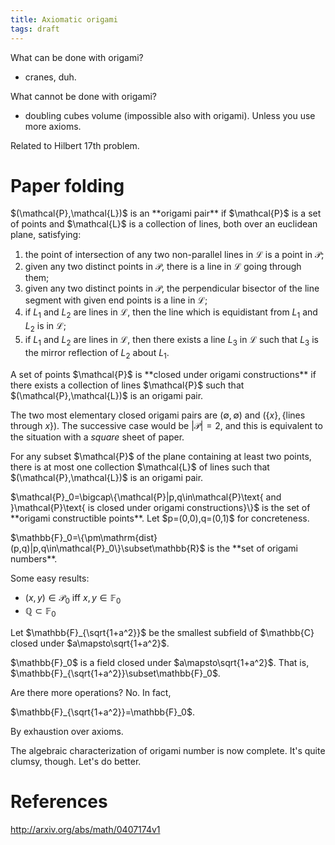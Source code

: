 ```yaml
---
title: Axiomatic origami
tags: draft
---
```


What can be done with origami?

* cranes, duh.

What cannot be done with origami?

* doubling cubes volume (impossible also with origami). Unless you use more axioms.

Related to Hilbert 17th problem.

# Paper folding

<p class="definition">$(\mathcal{P},\mathcal{L})$ is an **origami pair** if $\mathcal{P}$ is a set of points and $\mathcal{L}$ is a collection of lines, both over an euclidean plane, satisfying:</p>

1) the point of intersection of any two non-parallel lines in $\mathcal{L}$ is a point in $\mathcal{P}$;
2) given any two distinct points in $\mathcal{P}$, there is a line in $\mathcal{L}$ going through them;
3) given any two distinct points in $\mathcal{P}$, the perpendicular bisector of the line segment with given end points is a line in $\mathcal{L}$;
4) if $L_1$ and $L_2$ are lines in $\mathcal{L}$, then the line which is equidistant from $L_1$ and $L_2$ is in $\mathcal{L}$;
5) if $L_1$ and $L_2$ are lines in $\mathcal{L}$, then there exists a line $L_3$ in $\mathcal{L}$ such that $L_3$ is the mirror reflection of $L_2$ about $L_1$.

<p class="definition">A set of points $\mathcal{P}$ is **closed under origami constructions** if there exists a collection of lines $\mathcal{P}$ such that $(\mathcal{P},\mathcal{L})$ is an origami pair.
</p>

The two most elementary closed origami pairs are $(\emptyset,\emptyset)$ and $(\{x\},\{\text{lines through }x\})$. The successive case would be $|\mathcal{P}|=2$, and this is equivalent to the situation with a *square* sheet of paper.

<p class="proposition">For any subset $\mathcal{P}$ of the plane containing at least two points, there is at most one collection $\mathcal{L}$ of lines such that $(\mathcal{P},\mathcal{L})$ is an origami pair.
</p>

<p class="definition">$\mathcal{P}_0=\bigcap\{\mathcal{P}|p,q\in\mathcal{P}\text{ and }\mathcal{P}\text{ is closed under origami constructions}\}$ is the set of **origami constructible points**. Let $p=(0,0),q=(0,1)$ for concreteness.
</p>

<p class="definition">$\mathbb{F}_0=\{\pm\mathrm{dist}(p,q)|p,q\in\mathcal{P}_0\}\subset\mathbb{R}$ is the **set of origami numbers**.
</p>

<p class="theorem">Some easy results:
</p>

* $(x,y)\in\mathcal{P}_0$ iff $x,y\in\mathbb{F}_0$
* $\mathbb{Q}\subset\mathbb{F}_0$

<p class="definition">Let $\mathbb{F}_{\sqrt{1+a^2}}$ be the smallest subfield of $\mathbb{C} closed under $a\mapsto\sqrt{1+a^2}$.
</p>

<p class="theorem">$\mathbb{F}_0$ is a field closed under $a\mapsto\sqrt{1+a^2}$. That is, $\mathbb{F}_{\sqrt{1+a^2}}\subset\mathbb{F}_0$.
</p>

Are there more operations? No. In fact,

<p class="theorem">$\mathbb{F}_{\sqrt{1+a^2}}=\mathbb{F}_0$.
</p>
<p class="proof">By exhaustion over axioms.
</p>

The algebraic characterization of origami number is now complete. It's quite clumsy, though. Let's do better.





# References

http://arxiv.org/abs/math/0407174v1
